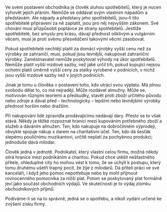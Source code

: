 Ve svém postavení obchodníka je člověk sluhou spotřebitelů, který je nucen vyhovět jejich přáním. Nemůže se oddávat svým vlastním nápadům a představám. Ale nápady a představy jeho spotřebitelů, jsou-li tito spotřebitelé připraveni za ně zaplatit, jsou pro něj nejvyšším zákonem. Své chování musí přizpůsobit poptávce ze strany spotřebitelů. Jestliže spotřebitelé, bez smyslu pro krásu, dávají přednost ošklivým a vulgárním věcem, musí je proti svému přesvědčení takovými věcmi zásobovat.

Pokud spotřebitelé nechtějí platit za domácí výrobky vyšší cenu než za výrobky ze zahraničí, musí, pokud jsou levnější, nakupovat zahraniční výrobky. Zaměstnavatel nemůže poskytovat výhody na úkor spotřebitelů. Nemůže platit vyšší mzdové sazby, než jaké určil trh, pokud kupující nejsou ochotni platit úměrně vyšší ceny za statky vyrobené v podnicích, v nichž jsou vyšší mzdové sazby než v jiných podnicích.

Jinak je tomu u člověka v postavení toho, kdo utrácí svou výplatu. Má plnou svobodu dělat to, co má nejraději. Může rozdávat almužny. Může se, motivován různými teoriemi a předsudky, stavět proti zboží určitého původu nebo zdroje a dávat před – technologicky – lepšími nebo levnějšími výrobky přednost horším nebo dražším.

Při nakupování lidé zpravidla prodávajícímu nedávají dary. Přesto se to však stává. Někdy je těžké rozpoznat hranici mezi kupováním potřebného zboží a služeb a dáváním almužen. Ten, kdo nakupuje na dobročinném výprodeji, obvykle spojuje nákup s darem na charitativní účel. Ten, kdo dá šesťák slepému pouličnímu muzikantovi, určitě neplatí za pochybnou produkci; jednoduše dává milodar.

Člověk jedná v jednotě. Podnikatel, který vlastní celou firmu, možná někdy stírá hranice mezi podnikáním a charitou. Pokud chce utěšit nešťastného přítele, ohleduplné city ho mohou vést k tomu, že se uchýlí k postupu, který tomu druhému ušetří trapný pocit, že žije z milodarů. Dá příteli práci ve své kanceláři, i když jeho pomoc nepotřebuje nebo by mohl přijmout rovnocenného pomocníka za nižší plat. Potom se poskytovaný plat formálně jeví jako součást obchodních výdajů. Ve skutečnosti je to výdaj zlomku obchodníkových příjmů.

Podíváme-li se na to správně, jedná se o spotřebu, a nikoli vydání určené ke zvýšení zisku firmy.